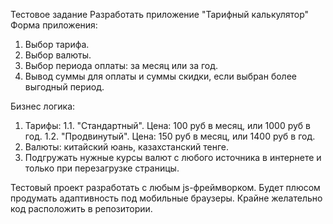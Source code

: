 Тестовое задание
Разработать приложение "Тарифный калькулятор"
Форма приложения:
1. Выбор тарифа.
2. Выбор валюты.
3. Выбор периода оплаты: за месяц или за год.
4. Вывод суммы для оплаты и суммы скидки, если выбран более выгодный период.

Бизнес логика:
1. Тарифы:
1.1. "Стандартный". Цена: 100 руб в месяц, или 1000 руб в год.
1.2. "Продвинутый". Цена: 150 руб в месяц, или 1400 руб в год.
2. Валюты: китайский юань, казахстанский тенге.
3. Подгружать нужные курсы валют с любого источника в интернете и только при перезагрузке страницы.

Тестовый проект разработать с любым js-фреймворком.
Будет плюсом продумать адаптивность под мобильные браузеры.
Крайне желательно код расположить в репозитории.
